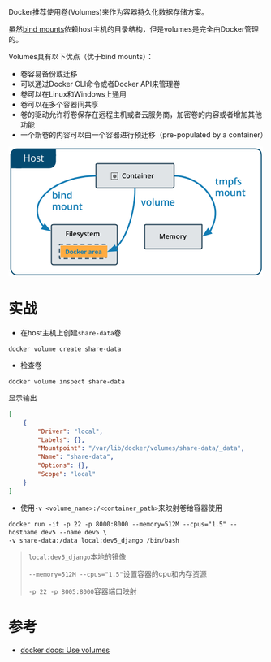 Docker推荐使用卷(Volumes)来作为容器持久化数据存储方案。

虽然[bind mounts](https://docs.docker.com/engine/admin/volumes/bind-mounts/)依赖host主机的目录结构，但是volumes是完全由Docker管理的。

Volumes具有以下优点（优于bind mounts）：

* 卷容易备份或迁移
* 可以通过Docker CLI命令或者Docker API来管理卷
* 卷可以在Linux和Windows上通用
* 卷可以在多个容器间共享
* 卷的驱动允许将卷保存在远程主机或者云服务商，加密卷的内容或者增加其他功能
* 一个新卷的内容可以由一个容器进行预迁移（pre-populated by a container）

![Docker卷持久化](../../../img/virtual/docker/using_docker/types-of-mounts-volume.png)

# 实战

* 在host主机上创建`share-data`卷

```
docker volume create share-data
```

* 检查卷

```
docker volume inspect share-data
```

显示输出

```json
[
    {
        "Driver": "local",
        "Labels": {},
        "Mountpoint": "/var/lib/docker/volumes/share-data/_data",
        "Name": "share-data",
        "Options": {},
        "Scope": "local"
    }
]
```

* 使用`-v <volume_name>:/<container_path>`来映射卷给容器使用

```
docker run -it -p 22 -p 8000:8000 --memory=512M --cpus="1.5" --hostname dev5 --name dev5 \
-v share-data:/data local:dev5_django /bin/bash
```

> `local:dev5_django`本地的镜像
>
> `--memory=512M --cpus="1.5"`设置容器的cpu和内存资源
>
> `-p 22 -p 8005:8000`容器端口映射

# 参考

* [docker docs: Use volumes](https://docs.docker.com/engine/admin/volumes/volumes/)